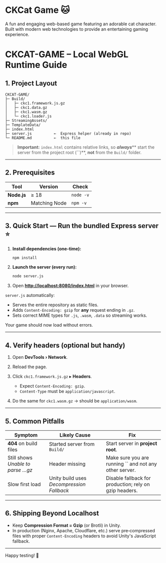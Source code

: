 # CKCat Game 🐱

A fun and engaging web-based game featuring an adorable cat character. Built with modern web technologies to provide an entertaining gaming experience.

# CKCAT-GAME – Local WebGL Runtime Guide

## 1. Project Layout

```
CKCAT-GAME/
├─ Build/
│   ├─ ckc1.framework.js.gz
│   ├─ ckc1.data.gz
│   ├─ ckc1.wasm.gz
│   └─ ckc1.loader.js
├─ StreamingAssets/
├─ TemplateData/
├─ index.html
├─ server.js          ←  Express helper (already in repo)
└─ README.md          ←  this file
```

> **Important:** `index.html` contains relative links, so **_always_**\*\* start the server from the project root (**\`\`**)\*\*, **not** from the `Build/` folder.

---

## 2. Prerequisites

| Tool        | Version       | Check     |
| ----------- | ------------- | --------- |
| **Node.js** | ≥ 18          | `node -v` |
| **npm**     | Matching Node | `npm -v`  |

---

## 3. Quick Start — **Run the bundled Express server** ⭐️

1. **Install dependencies (one‑time):**

   ```bash
   npm install
   ```

2. **Launch the server (every run):**

   ```bash
   node server.js
   ```

3. Open [**http://localhost:8080/index.html**](http://localhost:8080/index.html) in your browser.

`server.js` automatically:

- Serves the entire repository as static files.
- Adds `Content-Encoding: gzip` for **any** request ending in `.gz`.
- Sets correct MIME types for `.js`, `.wasm`, `.data` so streaming works.

Your game should now load without errors.

---

## 4. Verify headers (optional but handy)

1. Open **DevTools › Network**.
2. Reload the page.
3. Click `ckc1.framework.js.gz` ▸ **Headers**.

   - Expect `Content-Encoding: gzip`.
   - `Content-Type` must be `application/javascript`.

4. Do the same for `ckc1.wasm.gz` → should be `application/wasm`.

---

## 5. Common Pitfalls

| Symptom                           | Likely Cause                              | Fix                                                      |
| --------------------------------- | ----------------------------------------- | -------------------------------------------------------- |
| **404** on build files            | Started server from `Build/`              | Start server in **project root**.                        |
| Still shows _Unable to parse …gz_ | Header missing                            | Make sure you are running \`\` and not any other server. |
| Slow first load                   | Unity build uses _Decompression Fallback_ | Disable fallback for production; rely on gzip headers.   |

---

## 6. Shipping Beyond Localhost

- Keep **Compression Format = Gzip** (or Brotli) in Unity.
- In production (Nginx, Apache, Cloudflare, etc.) serve pre‑compressed files with proper `Content-Encoding` headers to avoid Unity's JavaScript fallback.

---

Happy testing! 🚀
